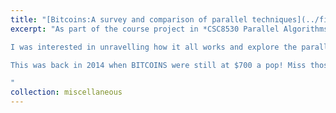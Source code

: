 ```yaml
---
title: "[Bitcoins:A survey and comparison of parallel techniques](../files/paritosh_ramanan_survey_3rd.pdf)"
excerpt: "As part of the course project in *CSC8530 Parallel Algorithms* at Georgia State, I wrote a survey paper on BITCOINS.

I was interested in unravelling how it all works and explore the parallel and distributed computing perspectives for Proof-of-Work.

This was back in 2014 when BITCOINS were still at $700 a pop! Miss those days! :D

"
collection: miscellaneous
---
```


